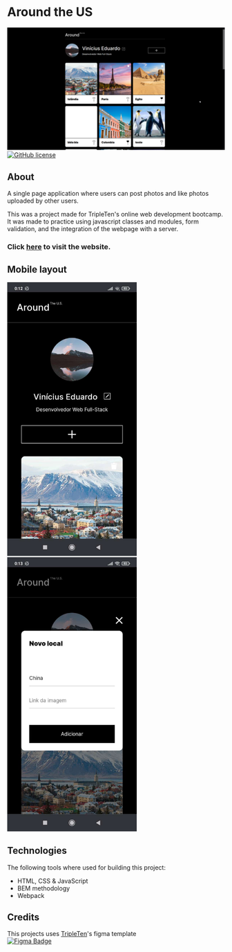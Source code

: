 # Around the US

![Front page image](./assets/img/frontpage.png)  
[![GitHub license](https://img.shields.io/github/license/Naereen/StrapDown.js.svg)](./LICENSE)

## About

A single page application where users can post photos and like photos uploaded by other users.

This was a project made for TripleTen's online web development bootcamp.
It was made to practice using javascript classes and modules, form validation, and the integration of the webpage with a server.

### Click [here](https://anynoise00.github.io/around-the-us/) to visit the website.

## Mobile layout

<img src="./assets/img/mobile-1.jpg" width="300" alt="Mobile image 1"> <img src="./assets/img/mobile-2.jpg" width="300" alt="Mobile image 2">

## Technologies

The following tools where used for building this project:

- HTML, CSS & JavaScript
- BEM methodology
- Webpack

## Credits

This projects uses [TripleTen](https://tripleten.com/)'s figma template  
[![Figma Badge](https://img.shields.io/badge/Figma-F24E1E?style=for-the-badge&logo=figma&logoColor=white)](https://www.figma.com/file/HyMToCsnGeUL35awWZJHz6/WEB.-Sprint-4.-Around-The-U.S.-desktop-%2B-mobile-pt-(Copy)?type=design&node-id=0-1&mode=design&t=ClOh3EiGpuWKWXEn-0)
